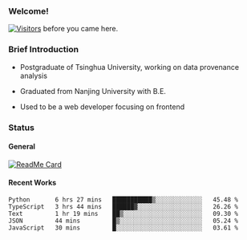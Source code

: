### Welcome!

[![Visitors](https://visitor-badge.laobi.icu/badge?page_id=HermitSun.HermitSun)]() before you came here.

### Brief Introduction

- Postgraduate of Tsinghua University, working on data provenance analysis

- Graduated from Nanjing University with B.E.

- Used to be a web developer focusing on frontend

### Status

#### General

[![ReadMe Card](https://github-readme-stats.hermitsun.vercel.app/api?username=HermitSun&count_private=true&show_icons=true)]()

#### Recent Works

<!--START_SECTION:waka-->
```text
Python       6 hrs 27 mins   ███████████▒░░░░░░░░░░░░░   45.48 % 
TypeScript   3 hrs 44 mins   ██████▓░░░░░░░░░░░░░░░░░░   26.26 % 
Text         1 hr 19 mins    ██▒░░░░░░░░░░░░░░░░░░░░░░   09.30 % 
JSON         44 mins         █▒░░░░░░░░░░░░░░░░░░░░░░░   05.24 % 
JavaScript   30 mins         █░░░░░░░░░░░░░░░░░░░░░░░░   03.61 % 
```
<!--END_SECTION:waka-->
